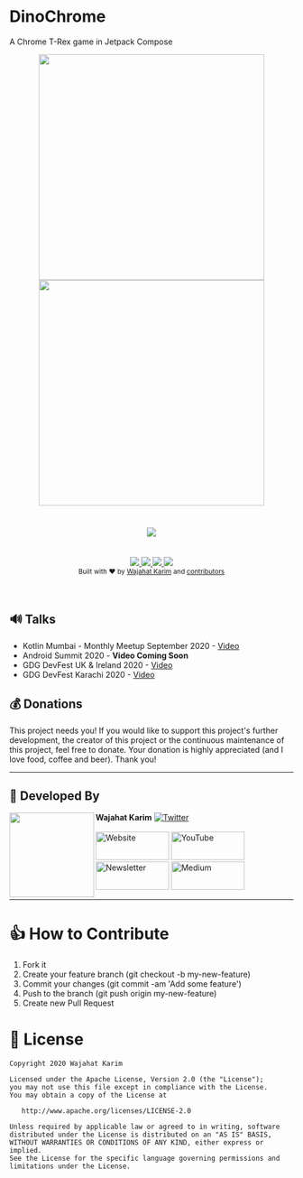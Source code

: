 # DinoChrome
A Chrome T-Rex game in Jetpack Compose

<div align="center"><img src="https://github.com/wajahatkarim3/DinoCompose/blob/master/DinoDemo.gif" width="400"/> <img src="https://github.com/wajahatkarim3/DinoCompose/blob/master/DinoDark.gif" width="400"/></div>

<h1 align="center"><a href="https://twitter.com/intent/tweet?url=https%3A%2F%2Fgithub.com%2Fwajahatkarim3%2FDinoCompose&via=%40WajahatKarim&text=Learn%20how%20to%20create%20Chrome%27s%20T-Rex%20dino%20game%20in%20%23JetpackCompose%20by%20@WajahatKarim%20on%20this%20repo.%20&hashtags=AndroidDev%2C%20Android%2C%20Kotlin">
        <img src="https://img.shields.io/twitter/url/http/shields.io.svg?style=social"/>
    </a></h1>

<br/>
<div align="center">
    <!-- API -->
    <a href="https://android-arsenal.com/api?level=21">
        <img src="https://img.shields.io/badge/API-21%2B-orange.svg?style=flat"/>
    </a>
    <a href="">
        <img src="https://img.shields.io/badge/PRs-welcome-brightgreen.svg"/>
    </a>
    <!-- GitHub stars 
    <a href="https://github.com/wajahatkarim3/DinoCompose">
        <img src="https://img.shields.io/github/stars/DinoCompose/validatetor.svg?style=social&label=Star"/>
    </a> -->
    <!-- GitHub forks 
    <a href="https://github.com/wajahatkarim3/DinoCompose/fork">
        <img src="https://img.shields.io/github/forks/wajahatkarim3/DinoCompose.svg?style=social&label=Fork"/>
    </a> -->
    <!-- GitHub watchers 
    <a href="https://github.com/nisrulz/DinoCompose">
        <img src="https://img.shields.io/github/watchers/wajahatkarim3/DinoCompose.svg?style=social&label=Watch"/>
    </a> -->
    <!-- Say Thanks! -->
    <a href="https://saythanks.io/to/wajahatkarim3">
        <img src="https://img.shields.io/badge/Say%20Thanks-!-1EAEDB.svg"/>
    </a>
    <a href="https://www.paypal.me/WajahatKarim/5">
        <img src="https://img.shields.io/badge/$-donate-ff69b4.svg?maxAge=2592000&amp;style=flat">
    </a>
    <br/>
     <!-- GitHub followers 
    <a href="https://github.com/wajahatkarim3/DinoCompose">
        <img src="https://img.shields.io/github/followers/wajahatkarim3.svg?style=social&label=Follow%20@nisrulz"/>
    </a> -->
    <!-- Twitter Follow 
    <a href="https://twitter.com/WajahatKarim">
        <img src="https://img.shields.io/twitter/follow/WajahatKarim.svg?style=social"/>
    </a> -->
</div>

<div align="center">
  <sub>Built with ❤︎ by
    <a href="https://twitter.com/WajahatKarim">Wajahat Karim</a> and
    <a href="https://github.com/wajahatkarim3/DinoCompose/graphs/contributors">contributors</a>
  </sub>
</div>
<br/>
<br/>
  
## 🔊 Talks
* Kotlin Mumbai - Monthly Meetup September 2020 - [Video](https://www.youtube.com/watch?v=O84m08d2CsI&t=5120s)
* Android Summit 2020 - **Video Coming Soon**
* GDG DevFest UK & Ireland 2020 - [Video](https://youtu.be/803jB3RLi_s?t=4587)
* GDG DevFest Karachi 2020 - [Video](https://web.facebook.com/GDGKolachi/videos/837764360367165)

## 💰 Donations

This project needs you! If you would like to support this project's further development, the creator of this project or the continuous maintenance of this project, feel free to donate. Your donation is highly appreciated (and I love food, coffee and beer). Thank you!

***

## 👨 Developed By

<a href="https://twitter.com/WajahatKarim" target="_blank">
  <img src="https://avatars1.githubusercontent.com/u/8867121?s=460&v=4" width="150" align="left">
</a>

**Wajahat Karim**    <a href="https://twitter.com/WajahatKarim"><img src="https://img.shields.io/twitter/follow/WajahatKarim?label=@WajahatKarim&style=social" alt="Twitter"></a>  
<br>
<a href="https://wajahatkarim.com"><img src="https://raw.githubusercontent.com/wajahatkarim3/wajahatkarim3/master/icons/website.png" height="50" width="130" alt="Website"></a>
	<a href="https://youtube.com/c/WajahatKarim3"><img src="https://raw.githubusercontent.com/wajahatkarim3/wajahatkarim3/master/icons/youtube.png" height="50" width="130" alt="YouTube"></a>
  <a href="https://wajahatkarim.com/subscribe"><img src="https://raw.githubusercontent.com/wajahatkarim3/wajahatkarim3/master/icons/newsletter.png" height="50" width="130" alt="Newsletter"></a>
  <a href="https://medium.com/@wajahatkarim3"><img src="https://raw.githubusercontent.com/wajahatkarim3/wajahatkarim3/master/icons/medium.png" height="50" width="130" alt="Medium"></a>
  
***

# 👍 How to Contribute
1. Fork it
2. Create your feature branch (git checkout -b my-new-feature)
3. Commit your changes (git commit -am 'Add some feature')
4. Push to the branch (git push origin my-new-feature)
5. Create new Pull Request

# 📃 License

    Copyright 2020 Wajahat Karim

    Licensed under the Apache License, Version 2.0 (the "License");
    you may not use this file except in compliance with the License.
    You may obtain a copy of the License at

       http://www.apache.org/licenses/LICENSE-2.0

    Unless required by applicable law or agreed to in writing, software
    distributed under the License is distributed on an "AS IS" BASIS,
    WITHOUT WARRANTIES OR CONDITIONS OF ANY KIND, either express or implied.
    See the License for the specific language governing permissions and
    limitations under the License.
